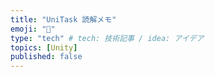 ```yaml
---
title: "UniTask 読解メモ"
emoji: "💬"
type: "tech" # tech: 技術記事 / idea: アイデア
topics: [Unity]
published: false
---
```

